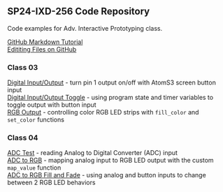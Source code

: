 ## SP24-IXD-256 Code Repository
  
Code examples for Adv. Interactive Prototyping class.  

[GitHub Markdown Tutorial](https://docs.github.com/en/get-started/writing-on-github/getting-started-with-writing-and-formatting-on-github/basic-writing-and-formatting-syntax)  
[Edititing Files on GitHub](https://docs.github.com/en/repositories/working-with-files/managing-files/editing-files)  

### Class 03  
  
[Digital Input/Output](class03/digital_input_output.py) - turn pin 1 output on/off with AtomS3 screen button input  
[Digital Input/Output Toggle](class03/digital_input_output_toggle.py) - using program state and timer variables to toggle output with button input  
[RGB Output](class03/rgb_output.py) - controlling color RGB LED strips with `fill_color` and `set_color` functions  

### Class 04  
  
[ADC Test](class04/adc_test.py) - reading Analog to Digital Converter (ADC) input  
[ADC to RGB](class04/adc_to_rgb.py) - mapping analog input to RGB LED output with the custom `map_value` function  
[ADC to RGB Fill and Fade](class04/adc_to_rgb_2states.py) - using analog and button inputs to change between 2 RGB LED behaviors  

